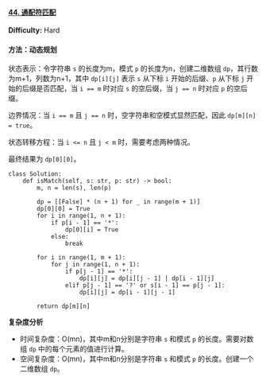 #### [44. 通配符匹配](https://leetcode-cn.com/problems/wildcard-matching/)

**Difficulty:** Hard

#### 

#### 方法：动态规划

状态表示：令字符串 `s` 的长度为m，模式 `p` 的长度为n，创建二维数组 `dp`，其行数为m+1，列数为n+1，其中 `dp[i][j]` 表示 `s` 从下标 `i` 开始的后缀、`p` 从下标 `j` 开始的后缀是否匹配，当 `i == m` 时对应 `s` 的空后缀，当 `j == n` 时对应 `p` 的空后缀。

边界情况：当 `i == m` 且 `j == n` 时，空字符串和空模式显然匹配，因此 `dp[m][n] = true`。

状态转移方程：当 `i <= n` 且 `j < m` 时，需要考虑两种情况。

最终结果为 `dp[0][0]`。

```
class Solution:
    def isMatch(self, s: str, p: str) -> bool:
        m, n = len(s), len(p)

        dp = [[False] * (n + 1) for _ in range(m + 1)]
        dp[0][0] = True
        for i in range(1, n + 1):
            if p[i - 1] == '*':
                dp[0][i] = True
            else:
                break
        
        for i in range(1, m + 1):
            for j in range(1, n + 1):
                if p[j - 1] == '*':
                    dp[i][j] = dp[i][j - 1] | dp[i - 1][j]
                elif p[j - 1] == '?' or s[i - 1] == p[j - 1]:
                    dp[i][j] = dp[i - 1][j - 1]
                
        return dp[m][n]
```

**复杂度分析**

- 时间复杂度：O(mn)，其中m和n分别是字符串 `s` 和模式 `p` 的长度。需要对数组 `dp` 中的每个元素的值进行计算。
- 空间复杂度：O(mn)，其中m和n分别是字符串 `s` 和模式 `p` 的长度。创建一个二维数组 `dp`。